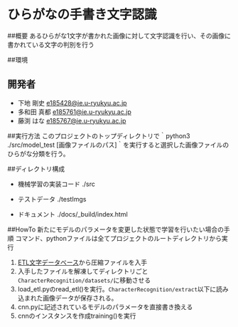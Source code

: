 ひらがなの手書き文字認識
===

##概要
あるひらがな1文字が書かれた画像に対して文字認識を行い、その画像に書かれている文字の判別を行う

##環境


## 開発者
+ 下地 剛史     <e185428@ie.u-ryukyu.ac.jp>
+ 多和田 真都 <e185761@ie.u-ryukyu.ac.jp>
+ 藤渕 はな     <e185767@ie.u-ryukyu.ac.jp>


##実行方法
このプロジェクトのトップディレクトリで｀python3 ./src/model_test [画像ファイルのパス]｀を実行すると選択した画像ファイルのひらがな分類を行う。


##ディレクトリ構成

- 機械学習の実装コード
./src

- テストデータ
./testImgs

- ドキュメント
./docs/_build/index.html

##HowTo
新たにモデルのパラメータを変更した状態で学習を行いたい場合の手順
コマンド、pythonファイルは全てプロジェクトのルートディレクトリから実行
1. [ETL文字データベース](http://etlcdb.db.aist.go.jp/obtaining-etl-character-database)から圧縮ファイルを入手
1. 入手したファイルを解凍してディレクトリごと`CharacterRecognition/datasets/`に移動させる
1. load_etl.pyのread_etl()を実行。`CharacterRecognition/extract`以下に読み込まれた画像データが保存される。
1. cnn.pyに記述されているモデルのパラメータを直接書き換える
1. cnnのインスタンスを作成training()を実行
  
  